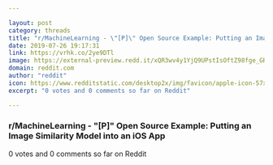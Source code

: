```yaml
---

layout: post
category: threads
title: "r/MachineLearning - \"[P]\" Open Source Example: Putting an Image Similarity Model into an iOS App"
date: 2019-07-26 19:17:31
link: https://vrhk.co/2ye9DTl
image: https://external-preview.redd.it/xQR3wv4y1YjQ9UPstIsOftZ98fge_GRqiSd9vtZYMlM.jpg?auto=webp&s=74ae007498e8e2bdbba5009c52491d08bcfbdc22
domain: reddit.com
author: "reddit"
icon: https://www.redditstatic.com/desktop2x/img/favicon/apple-icon-57x57.png
excerpt: "0 votes and 0 comments so far on Reddit"

---
```


### r/MachineLearning - "[P]" Open Source Example: Putting an Image Similarity Model into an iOS App

0 votes and 0 comments so far on Reddit